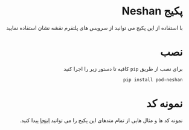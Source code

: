 <div dir="rtl">

# پکیج Neshan

با استفاده از این پکیج می توانید از سرویس های پلتفرم نقشه نشان استفاده نمایید

# نصب

برای نصب از طریق `pip` کافیه تا دستور زیر را اجرا کنید
```
pip install pod-neshan
```


# نمونه کد

نمونه کد ها و مثال هایی از تمام متدهای این پکیج را می توانید 
[اینجا](examples)
پیدا کنید.

</div>
